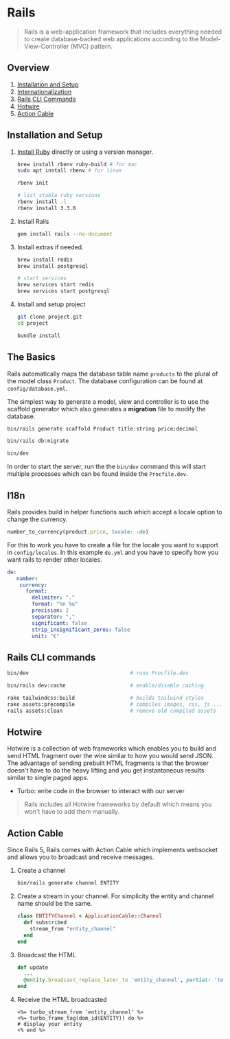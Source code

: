 # Rails

> Rails is a web-application framework that includes everything needed to create
> database-backed web applications according to the Model-View-Controller (MVC)
> pattern.

## Overview

1. [Installation and Setup](#installation-and-setup)
2. [Internationalization](#i18n)
3. [Rails CLI Commands](#rails-cli-commands)
4. [Hotwire](#hotwire)
5. [Action Cable](#action-cable)

## Installation and Setup

1. [Install Ruby](../learning_ruby) directly or using a version manager.

    ```sh
    brew install rbenv ruby-build # for mac
    sudo apt install rbenv # for linux

    rbenv init

    # list stable ruby versions
    rbenv install -l
    rbenv install 3.3.0
    ```

2. Install Rails

    ```sh
    gem install rails --no-document
    ```

3. Install extras if needed.

    ```sh
    brew install redis
    brew install postgresql

    # start services
    brew services start redis
    brew services start postgresql
    ```

4. Install and setup project

    ```bash
    git clone project.git
    cd project

    bundle install
    ```

## The Basics

Rails automatically maps the database table name `products` to the plural of
the model class `Product`. The database configuration can be found at
`config/database.yml`.

The simplest way to generate a model, view and controller is to use the
scaffold generator which also generates a **migration** file to modify the
database.

```sh
bin/rails generate scaffold Product title:string price:decimal

bin/rails db:migrate

bin/dev
```

In order to start the server, run the the `bin/dev` command this will start
multiple processes which can be found inside the `Procfile.dev`.

## I18n

Rails provides build in helper functions such which accept a locale option to
change the currency.

```ruby
number_to_currency(product.price, locale: :de)
```

For this to work you have to create a file for the locale you want to support in
`config/locales`. In this example `de.yml` and you have to specify how you want
rails to render other locales.

```yml
de:
   number:
    currency:
      format:
        delimiter: "."
        format: "%n %u"
        precision: 2
        separator: ","
        significant: false
        strip_insignificant_zeros: false
        unit: "€"
```

## Rails CLI commands

```sh
bin/dev                                 # runs Procfile.dev

bin/rails dev:cache                     # enable/disable caching

rake tailwindcss:build                  # builds tailwind styles
rake assets:precompile                  # compiles images, css, js ...
rails assets:clean                      # remove old compiled assets
```

## Hotwire

Hotwire is a collection of web frameworks which enables you to build and send
HTML fragment over the wire similar to how you would send JSON. The advantage
of sending prebuilt HTML fragments is that the browser doesn't have to do the
heavy lifting and you get instantaneous results similar to single paged apps.

- Turbo: write code in the browser to interact with our server

> Rails includes all Hotwire frameworks by default which means you won't have
> to add them manually.

## Action Cable

Since Rails 5, Rails comes with Action Cable which implements websocket and
allows you to broadcast and receive messages.

1. Create a channel

    ```sh
    bin/rails generate channel ENTITY
    ```

2. Create a stream in your channel. For simplicity the entity and channel name
should be the same.

    ```ruby
    class ENTITYChannel < ApplicationCable::Channel
      def subscribed
        stream_from "entity_channel"
      end
    end
    ```

3. Broadcast the HTML

    ```ruby
    def update
      ...
      @entity.broadcast_replace_later_to 'entity_channel', partial: 'template'
    end
    ```

4. Receive the HTML broadcasted

    ```erb
    <%= turbo_stream_from 'entity_channel' %>
    <%= turbo_frame_tag(dom_id(ENTITY)) do %>
    # display your entity
    <% end %>
    ```
